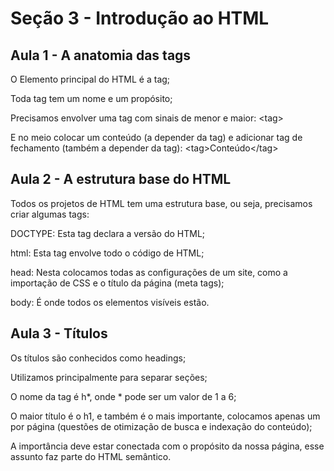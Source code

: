 # Seção 3 - Introdução ao HTML 

## Aula 1 - A anatomia das tags

O Elemento principal do HTML é a tag;

Toda tag tem um nome e um propósito;

Precisamos envolver uma tag com sinais de menor e maior: \<tag>

E no meio colocar um conteúdo (a depender da tag) e adicionar tag de fechamento (também a depender da tag): \<tag>Conteúdo\</tag>

## Aula 2 - A estrutura base do HTML

Todos os projetos de HTML tem uma estrutura base, ou seja, precisamos criar algumas tags:

DOCTYPE: Esta tag declara a versão do HTML;

html: Esta tag envolve todo o código de HTML;

head: Nesta colocamos todas as configurações de um site, como a importação de CSS e o título da página (meta tags);

body: É onde todos os elementos visíveis estão.

## Aula 3 - Títulos

Os títulos são conhecidos como headings;

Utilizamos principalmente para separar seções;

O nome da tag é h*, onde * pode ser um valor de 1 a 6;

O maior título é o h1, e também é o mais importante, colocamos apenas um por página (questões de otimização de busca e indexação do conteúdo);

A importância deve estar conectada com o propósito da nossa página, esse assunto faz parte do HTML semântico.